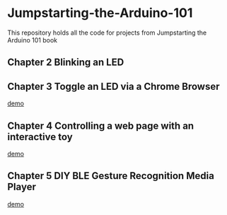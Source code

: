 # Jumpstarting-the-Arduino-101
This repository holds all the code for projects from Jumpstarting the Arduino 101 book

## Chapter 2 Blinking an LED

## Chapter 3 Toggle an LED via a Chrome Browser
[demo](https://youtu.be/pcE36zL3A38)

## Chapter 4 Controlling a web page with an interactive toy
[demo](https://youtu.be/aS4TPNicFsA)

## Chapter 5 DIY BLE Gesture Recognition Media Player
[demo](https://youtu.be/aS4TPNicFsA)

